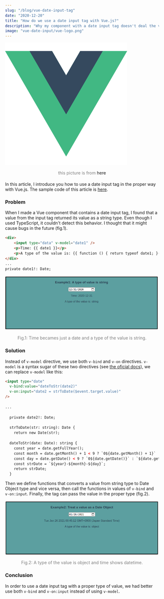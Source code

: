 ```yaml
---
slug: "/blog/vue-date-input-tag"
date: "2020-12-20"
title: "How do we use a date input tag with Vue.js?"
description: "Why my component with a date input tag doesn't deal the value as a Date Object?"
image: "vue-date-input/vue-logo.png"
---
```

![vue-logo](./vue-logo.png)
<div style="text-align: center; font-size: 14px; color: grey; margin-bottom: 20px;">this picture is from <a href="https://vuejs.org/" style="text-decoration: none;" >here</a>
</div>

In this article, I introduce you how to use a date input tag in the proper way with Vue.js.
The sample code of this article is [here](https://github.com/Shunpoco/vue-ts-input-values-demo).

### Problem
When I made a Vue component that contains a date input tag, I found that a value from the input tag returned its value as a string type. Even though I used TypeScript, it couldn't detect this behavior. I thought that it might cause bugs in the future (fig.1).

```html
<div>
	<input type="data" v-model="date1" />
	<p>Time: {{ date1 }}</p>
	<p>A type of the value is: {{ function () { return typeof date1; }() }}</p>
</div>
...
private date1!: Date;
```

![example1](./example1.png)
<div style="text-align: center; font-size: 14px; color: grey; margin-bottom: 20px;">Fig.1: Time becames just a date and a type of the value is string.</div>

### Solution
Instead of `v-model` directive, we use both `v-bind` and `v-on` directives. `v-model` is a syntax sugar of these two directives (see [the oficial docs](https://vuejs.org/v2/guide/forms.html)), we can replace `v-model` like this:
```html
<input type="date"
  v-bind:value="dateToStr(date2)"
  v-on:input="date2 = strToDate($event.target.value)"
/>

...

  private date2!: Date;

  strToDate(str: string): Date {
    return new Date(str);

  dateToStr(date: Date): string {
    const year = date.getFullYear();
    const month = date.getMonth() + 1 < 9 ? `0${date.getMonth() + 1}` : `${date.getMonth() + 1}`;
    const day = date.getDate() < 9 ? `0${date.getDate()}` : `${date.getDate()}`;
    const strDate = `${year}-${month}-${day}`;
    return strDate;
  }
```
Then we define functions that converts a value from string type to Date Object type and vice versa, then call the functions in values of `v-bind` and `v-on:input`. Finally, the tag can pass the value in the proper type (fig.2).

![example2](./example2.png)
<div style="text-align: center; font-size: 14px; color: grey; margin-bottom: 20px;">Fig.2: A type of the value is object and time shows datetime.</div>


### Conclusion
In order to use a date input tag with a proper type of value, we had better use both `v-bind` and `v-on:input` instead of using `v-model`.
